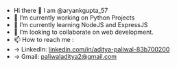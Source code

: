 - Hi there 👋 I am @aryankgupta_57
- 🔭 I’m currently working on Python Projects
- 🌱 I’m currently learning NodeJS and ExpressJS
- 👯 I’m looking to collaborate on web development.
- 📫 How to reach me :
-   -> LinkedIn: [linkedin.com/in/aditya-paliwal-83b700200](https://www.linkedin.com/in/aditya-paliwal-83b700200/)
-   -> Gmail: paliwaladitya2@gmail.com
